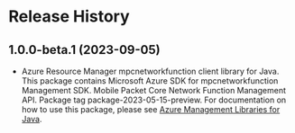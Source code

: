 # Release History

## 1.0.0-beta.1 (2023-09-05)

- Azure Resource Manager mpcnetworkfunction client library for Java. This package contains Microsoft Azure SDK for mpcnetworkfunction Management SDK. Mobile Packet Core Network Function Management API. Package tag package-2023-05-15-preview. For documentation on how to use this package, please see [Azure Management Libraries for Java](https://aka.ms/azsdk/java/mgmt).

